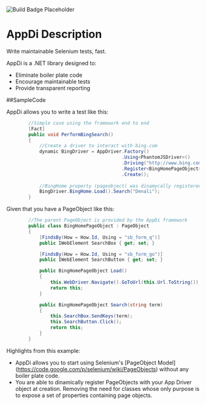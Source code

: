 ![Build Badge Placeholder](https://mavil.visualstudio.com/DefaultCollection/_apis/public/build/definitions/19319cdc-2a49-457c-bb5a-3f377d03af28/6/badge "Build Status")

# AppDi Description

Write maintainable Selenium tests, fast.

AppDi is a .NET library designed to:

* Eliminate boiler plate code
* Encourage maintainable tests
* Provide transparent reporting

##SampleCode

AppDi allows you to write a test like this:

```csharp
        //Simple case using the framework end to end
        [Fact]
        public void PerformBingSearch()
        {
            //Create a driver to interact with bing.com
            dynamic BingDriver = AppDriver.Factory()
                                          .Using<PhantomJSDriver>()
                                          .Driving("http://www.bing.com")
                                          .Register<BingHomePageObject>()
                                          .Create();
            
            //BingHome property (pageobject) was dinamycally registered with our driver
            BingDriver.BingHome.Load().Search("Denali");
        }
```

Given that you have a PageObject like this:

```csharp
        //The parent PageObject is provided by the AppDi framework
        public class BingHomePageObject : PageObject
        {
            [FindsBy(How = How.Id, Using = "sb_form_q")]
            public IWebElement SearchBox { get; set; }

            [FindsBy(How = How.Id, Using = "sb_form_go")]
            public IWebElement SearchButton { get; set; }

            public BingHomePageObject Load()
            {
                this.WebDriver.Navigate().GoToUrl(this.Url.ToString());
                return this;
            }

            public BingHomePageObject Search(string term)
            {
                this.SearchBox.SendKeys(term);
                this.SearchButton.Click();
                return this;
            }
        }
```
Highlights from this example:

* AppDi allows you to start using Selenium's [PageObject Model] (https://code.google.com/p/selenium/wiki/PageObjects) without any boiler plate code.
* You are able to dinamically register PageObjects with your App Driver object at creation. Removing the need for classes whose only purpose is to expose a set of properties containing page objects.



